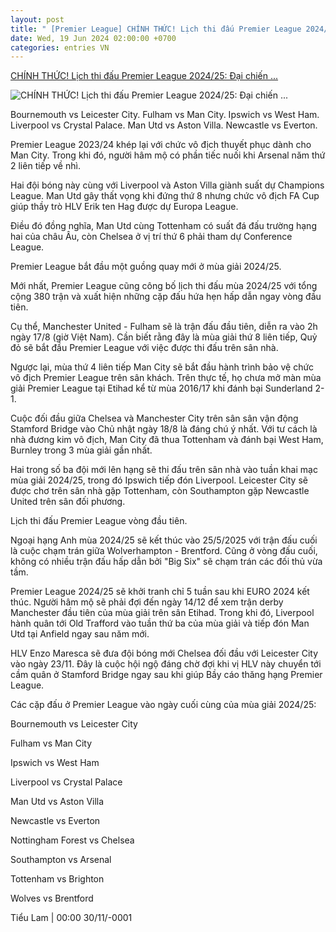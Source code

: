 ```yaml
---
layout: post
title: " [Premier League] CHÍNH THỨC! Lịch thi đấu Premier League 2024/25: Đại chiến ..."
date: Wed, 19 Jun 2024 02:00:00 +0700
categories: entries VN
---
```

[CHÍNH THỨC! Lịch thi đấu Premier League 2024/25: Đại chiến ...](https://www.tinthethao.com.vn/chinh-thuc-lich-thi-dau-premier-league-202425-dai-chien-ngay-vong-dau-d765917.html)

![CHÍNH THỨC! Lịch thi đấu Premier League 2024/25: Đại chiến ...](https://media.tinthethao.com.vn/resize/534x280/files/bongda/2024/06/18/img_5682jpg.jpg)

Bournemouth vs Leicester City. Fulham vs Man City. Ipswich vs West Ham. Liverpool vs Crystal Palace. Man Utd vs Aston Villa. Newcastle vs Everton.

Premier League 2023/24 khép lại với chức vô địch thuyết phục dành cho Man City. Trong khi đó, người hâm mộ có phần tiếc nuối khi Arsenal năm thứ 2 liên tiếp về nhì.

Hai đội bóng này cùng với Liverpool và Aston Villa giành suất dự Champions League. Man Utd gây thất vọng khi đứng thứ 8 nhưng chức vô địch FA Cup giúp thầy trò HLV Erik ten Hag được dự Europa League.

Điều đó đồng nghĩa, Man Utd cùng Tottenham có suất đá đấu trường hạng hai của châu Âu, còn Chelsea ở vị trí thứ 6 phải tham dự Conference League.

Premier League bắt đầu một guồng quay mới ở mùa giải 2024/25.

Mới nhất, Premier League cũng công bố lịch thi đấu mùa 2024/25 với tổng cộng 380 trận và xuất hiện những cặp đấu hứa hẹn hấp dẫn ngay vòng đầu tiên.

Cụ thể, Manchester United - Fulham sẽ là trận đấu đầu tiên, diễn ra vào 2h ngày 17/8 (giờ Việt Nam). Cần biết rằng đây là mùa giải thứ 8 liên tiếp, Quỷ đỏ sẽ bắt đầu Premier League với việc được thi đấu trên sân nhà.

Ngược lại, mùa thứ 4 liên tiếp Man City sẽ bắt đầu hành trình bảo vệ chức vô địch Premier League trên sân khách. Trên thực tế, họ chưa mở màn mùa giải Premier League tại Etihad kể từ mùa 2016/17 khi đánh bại Sunderland 2-1.

Cuộc đối đầu giữa Chelsea và Manchester City trên sân sân vận động Stamford Bridge vào Chủ nhật ngày 18/8 là đáng chú ý nhất. Với tư cách là nhà đương kim vô địch, Man City đã thua Tottenham và đánh bại West Ham, Burnley trong 3 mùa giải gần nhất.

Hai trong số ba đội mới lên hạng sẽ thi đấu trên sân nhà vào tuần khai mạc mùa giải 2024/25, trong đó Ipswich tiếp đón Liverpool. Leicester City sẽ được chơ trên sân nhà gặp Tottenham, còn Southampton gặp Newcastle United trên sân đối phương.

Lịch thi đấu Premier League vòng đầu tiên.

Ngoại hạng Anh mùa 2024/25 sẽ kết thúc vào 25/5/2025 với trận đấu cuối là cuộc chạm trán giữa Wolverhampton - Brentford. Cũng ở vòng đấu cuối, không có nhiều trận đấu hấp dẫn bởi "Big Six" sẽ chạm trán các đối thủ vừa tầm.

Premier League 2024/25 sẽ khởi tranh chỉ 5 tuần sau khi EURO 2024 kết thúc. Người hâm mộ sẽ phải đợi đến ngày 14/12 để xem trận derby Manchester đầu tiên của mùa giải trên sân Etihad. Trong khi đó, Liverpool hành quân tới Old Trafford vào tuần thứ ba của mùa giải và tiếp đón Man Utd tại Anfield ngay sau năm mới.

HLV Enzo Maresca sẽ đưa đội bóng mới Chelsea đối đầu với Leicester City vào ngày 23/11. Đây là cuộc hội ngộ đáng chờ đợi khi vị HLV này chuyển tới cầm quân ở Stamford Bridge ngay sau khi giúp Bầy cáo thăng hạng Premier League.

Các cặp đấu ở Premier League vào ngày cuối cùng của mùa giải 2024/25:

Bournemouth vs Leicester City

Fulham vs Man City

Ipswich vs West Ham

Liverpool vs Crystal Palace

Man Utd vs Aston Villa

Newcastle vs Everton

Nottingham Forest vs Chelsea

Southampton vs Arsenal

Tottenham vs Brighton

Wolves vs Brentford

Tiểu Lam | 00:00 30/11/-0001

